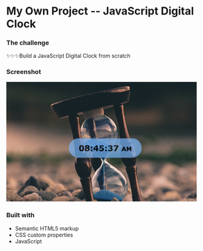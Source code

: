 # My Own Project -- JavaScript Digital Clock

### The challenge

✨✨✨Build a JavaScript Digital Clock from scratch

### Screenshot

![](./images/digitalClock.png)

### Built with

- Semantic HTML5 markup
- CSS custom properties
- JavaScript

